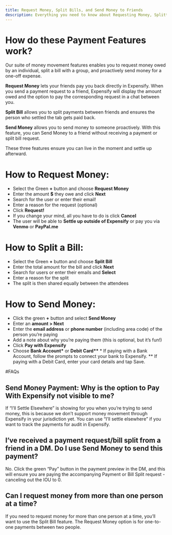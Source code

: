 ```yaml
---
title: Request Money, Split Bills, and Send Money to Friends
description: Everything you need to know about Requesting Money, Splitting Bills, and Sending Money to Friends!
---
```


<!-- The lines above are required by Jekyll to process the .md file -->

# How do these Payment Features work?
Our suite of money movement features enables you to request money owed by an individual, split a bill with a group, and proactively send money for a one-off expense.

**Request Money** lets your friends pay you back directly in Expensify. When you send a payment request to a friend, Expensify will display the amount owed and the option to pay the corresponding request in a chat between you.

**Split Bill** allows you to split payments between friends and ensures the person who settled the tab gets paid back.

**Send Money** allows you to send money to someone proactively. With this feature, you can Send Money to a friend without receiving a payment or split bill request.

These three features ensure you can live in the moment and settle up afterward.

# How to Request Money:
- Select the Green **+** button and choose **Request Money**
- Enter the amount **$** they owe and click **Next**
- Search for the user or enter their email!
- Enter a reason for the request (optional)
- Click **Request!**
- If you change your mind, all you have to do is click **Cancel**
- The user will be able to **Settle up outside of Expensify** or pay you via **Venmo** or **PayPal.me**

# How to Split a Bill:
- Select the Green **+** button and choose **Split Bill**
- Enter the total amount for the bill and click **Next**
- Search for users or enter their emails and **Select**
- Enter a reason for the split
- The split is then shared equally between the attendees

# How to Send Money:
- Click the green **+** button and select **Send Money**
- Enter an **amount > Next**
- Enter the **email address** or **phone number** (including area code) of the person you’re paying
- Add a note about why you’re paying them (this is optional, but it’s fun!)
- Click **Pay with Expensify**
- Choose **Bank Account\*** or **Debit Card\*\***
\* If paying with a Bank Account, follow the prompts to connect your bank to Expensify.
\*\* If paying with a Debit Card, enter your card details and tap Save.

#FAQs
## Send Money Payment: Why is the option to Pay With Expensify not visible to me?
If “I’ll Settle Elsewhere” is showing for you when you’re trying to send money, this is because we don’t support money movement through Expensify in your jurisdiction yet. You can use “I’ll settle elsewhere” if you want to track the payments for audit in Expensify.

## I’ve received a payment request/bill split from a friend in a DM. Do I use Send Money to send this payment?
No. Click the green “Pay” button in the payment preview in the DM, and this will ensure you are paying the accompanying Payment or Bill Split request - canceling out the IOU to 0.

## Can I request money from more than one person at a time?
If you need to request money for more than one person at a time, you’ll want to use the Split Bill feature. The Request Money option is for one-to-one payments between two people.
